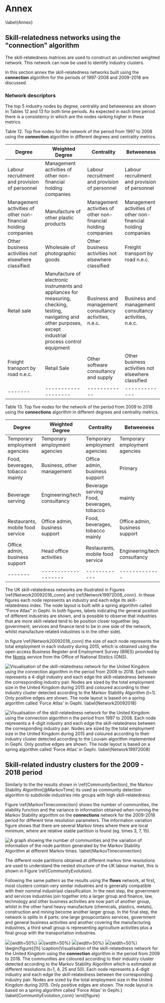 # Annex
\label{Annex}

## Skill-relatedness networks using the "connection" algorithm

The skill-relatedness matrices are used  to construct an undirected weighted network. This network can now be used 
to identify industry clusters.

In this section annex the skill-relatedness networks built using the **connection** algorithm for the periods of 1997-2008 and 
 2009-2018 are discussed. 

### Network descriptors 

The top 5 industry nodes by degree, centrality and betweeness are shown in Tables 12 and 13 for both time periods. As expected
in each time period there is a consistency in which are the nodes ranking higher in these metrics. 


Table 12. Top five nodes for the network of the period from 1997 to 2008 using the **connection** algorithm in different
degrees and centrality metrics.

|Degree |	Weighted Degree	| Centrality |	Betweeness |
|-------|-------------------|------------|-------------|
|Labour recruitment and provision of personnel	|Management activities of other non-financial holding companies	| Labour recruitment and provision of personnel |Labour recruitment and provision of personnel|
|Management activities of other non-financial holding companies |	Manufacture of other plastic products |Management activities of other non-financial holding companies|	Management activities of other non-financial holding companies  |
|Other business activities not elsewhere classified|Wholesale of photographic goods|Other business activities not elsewhere classified|	Freight transport by road n.e.c.|
|Retail sale |	Manufacture of electronic instruments and appliances for measuring, checking, testing, navigating and other purposes, except industrial process control equipment|Business and management consultancy activities, n.e.c.|Business and management consultancy activities, n.e.c.|
|Freight transport by road n.e.c.|	Retail Sale	|Other software consultancy and supply|Other business activities not elsewhere classified |
|-------|-------------------|------------|-------------|



Table 13. Top five nodes for the network of the period from 2009 to 2018 using the **connections** algorithm in different
degrees and centrality metrics.

|Degree |	Weighted Degree	| Centrality |	Betweeness |
|-------|-------------------|------------|-------------|
|Temporary employment agencies|	Temporary employment agencies|	Temporary employment agencies|	Temporary employment agencies|
|Food, beverages, tobacco mainly|	Business, other management|	Office admin, business support|	Primary|
|Beverage serving|	Engineering/tech consultancy|	Beverage serving	Food, beverages, tobacco| mainly|
|Restaurants, mobile food service|	Office admin, business support|	Food, beverages, tobacco mainly|	Office admin, business support|
|Office admin, business support|	Head office activities|	Restaurants, mobile food service|	Engineering/tech consultancy|
|-------|-------------------|------------|-------------|



The UK skill-relatedness networks are illustrated in Figures \ref{Network20092018_conn} and \ref{Network19972008_conn}.
In these figures each node represents an industry and each edge its skill-relatedness index. The node layout is
built with a spring algorithm called "Force Atlas" in Gephi. In both figures, labels indicating the general
position of different industries are shown, and is possible to observe that industries that are more skill-related
tend to be position closer toguether (eg. government, services and finance tend to be in one side of the network, whilst
manufacture related industries is in the other side).

In figure \ref{Network20092018_conn} the size of each node represents the total employment in each industry during 2015, 
which is obtained using the open access Business Register and Employment Survey (BRES) provided by the [Nomis](https://www.nomisweb.co.uk/query/construct/summary.asp?mode=construct&version=0&dataset=189)
 service from the Office of National Stistics (ONS).



[Network20092018_conn]: figures/network_2009_2018_conns.png
![Visualisation of the skill-relatedness network for the United Kingdom using the **connection** algorithm in the period from
2009 to 2018. Each node represents a 4-digit industry and each edge the skill-relatedness between the corresponding industry pair. Nodes are sized by the total
employment size in the United Kingdom during 2015 and coloured according to their industry cluster detected according to the Markov
Stability Algorithm (t=1). Only positive edges are shown. The node layout is based on a spring
algorithm called ‘Force Atlas’ in Gephi. \label{Network20092018}][Network20092018_conn]


[Network19972008_conn]: figures/network_1997_2008_conns.png
![Visualisation of the skill-relatedness network for the United Kingdom using the **connection** algorithm n the period from 1997
to 2008. Each node represents a 4-digit industry and each edge the skill-relatedness between the corresponding industry pair. Nodes are sized by the total
employment size in the United Kingdom during 2015 and coloured according to their industry cluster detected according to the Louvain algorithm implemented
in Gephi. Only positive edges are shown. The node layout is based on a spring
algorithm called ‘Force Atlas’ in Gephi. \label{Network19972008}][Network19972008_conn]
        

## Skill-related industry clusters for the 2009 - 2018 period

Similarly to the the results shown in \ref{CommunitySection}, the Markov Stability Algorithm[@MarkovTime] its used as 
community detection algorithm to subdivide industries into groups with high skill-relatedness. 
 
Figure \ref{MarkovTimeconnection} shows  the number of communities, the stability function and the variance in information obtained when 
running the Markov Stability algorithm on the **connections** network for the 2009-2018 period for different time resolution
parameters. The information variation figure shows 
that there are several Markov times where there are local minimum, where are relative stable partition is found (eg. times 3, 7, 15). 
   
    
[MarkovTimeconnection]: figures/MarkovTimeFigureFlows2009_2018_conns.jpg
![A graph showing the number of communities and the variation of information of the node partition generated
by the Markov Stability Algorithm at different Markov times. \label{MarkovTimeconnection}][MarkovTimeconnection]

The different node partitions obtained at different markov time resolutions are
used to understand the nested structure of the UK labour market, this is shown in Figure \ref{CommunityEvolution}.

Following the same pattern as the results using the **flows** network, at first, most clusters contain very similar industries and is generally compatible with 
their nominal industriasl classification. In the next step, the government and services industries join together into a larger group and finance, law, technology
and other business activities are now part of another group, whilst in the other
hand heavy manufacture (chemicals, plastics, metals), construction and mining become another larger group. In the final step, the network is splits in 4 parts:
one large groupcontains services, government and general business activities and another covering the manufacturing industries, a third small
 group is representing agriculture activities plus a final group with the transportation industries. 

 

![](figures/2009_2018_conn.png){width=50%}
![](figures/2009_2018_conn_4.png){width=50%}
![](figures/2009_2018_conn_15.png){width=50%}
![](figures/2009_2018_conn_20.png){width=50%}
\begin{figure}[!h]
\caption{Visualisation of the skill-relatedness network for the United Kingdom using the **connection** algorithm in the period from
2009 to 2018. The communities are coloured according to their industry cluster detected according to the Markov
Stability Algorithm which is estimated at different resolutions (t=1, 4, 25 and 50).  Each node represents a 4-digit industry and each 
edge the skill-relatedness between the corresponding industry pair. Nodes are sized by the total
employment size in the United Kingdom during 2015. Only positive edges are shown. The node layout is based on a spring
algorithm called ‘Force Atlas’ in Gephi.}
\label{CommunityEvolution_conn}
\end{figure}

    